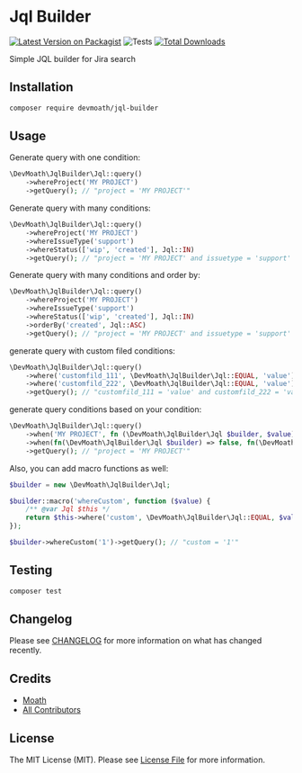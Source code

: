 # Jql Builder

[![Latest Version on Packagist](https://img.shields.io/packagist/v/devmoath/jql-builder.svg?style=flat-square)](https://packagist.org/packages/devmoath/jql-builder)
![Tests](https://github.com/devmoath/jql-builder/workflows/Tests/badge.svg)
[![Total Downloads](https://img.shields.io/packagist/dt/devmoath/jql-builder.svg?style=flat-square)](https://packagist.org/packages/devmoath/jql-builder)

Simple JQL builder for Jira search

## Installation

```bash
composer require devmoath/jql-builder
```

## Usage

Generate query with one condition:

```php
\DevMoath\JqlBuilder\Jql::query()
    ->whereProject('MY PROJECT')
    ->getQuery(); // "project = 'MY PROJECT'"
```

Generate query with many conditions:

```php
\DevMoath\JqlBuilder\Jql::query()
    ->whereProject('MY PROJECT')
    ->whereIssueType('support')
    ->whereStatus(['wip', 'created'], Jql::IN)
    ->getQuery(); // "project = 'MY PROJECT' and issuetype = 'support' and status in ('wip', 'created')"
```

Generate query with many conditions and order by:

```php
\DevMoath\JqlBuilder\Jql::query()
    ->whereProject('MY PROJECT')
    ->whereIssueType('support')
    ->whereStatus(['wip', 'created'], Jql::IN)
    ->orderBy('created', Jql::ASC)
    ->getQuery(); // "project = 'MY PROJECT' and issuetype = 'support' and status in ('wip', 'created') order by created asc"
```

generate query with custom filed conditions:

```php
\DevMoath\JqlBuilder\Jql::query()
    ->where('customfild_111', \DevMoath\JqlBuilder\Jql::EQUAL, 'value')
    ->where('customfild_222', \DevMoath\JqlBuilder\Jql::EQUAL, 'value')
    ->getQuery(); // "customfild_111 = 'value' and customfild_222 = 'value'"
```

generate query conditions based on your condition:

```php
\DevMoath\JqlBuilder\Jql::query()
    ->when('MY PROJECT', fn (\DevMoath\JqlBuilder\Jql $builder, $value) => $builder->whereProject($value))
    ->when(fn(\DevMoath\JqlBuilder\Jql $builder) => false, fn(\DevMoath\JqlBuilder\Jql $builder, $value) => $builder->whereIssueType($value))
    ->getQuery(); // "project = 'MY PROJECT'"
```

Also, you can add macro functions as well:

```php
$builder = new \DevMoath\JqlBuilder\Jql;

$builder::macro('whereCustom', function ($value) {
    /** @var Jql $this */
    return $this->where('custom', \DevMoath\JqlBuilder\Jql::EQUAL, $value);
});

$builder->whereCustom('1')->getQuery(); // "custom = '1'"
```

## Testing

```bash
composer test
```

## Changelog

Please see [CHANGELOG](CHANGELOG.md) for more information on what has changed recently.

## Credits

- [Moath](https://github.com/devmoath)
- [All Contributors](https://github.com/DevMoath/jql-builder/graphs/contributors)

## License

The MIT License (MIT). Please see [License File](LICENSE.md) for more information.
